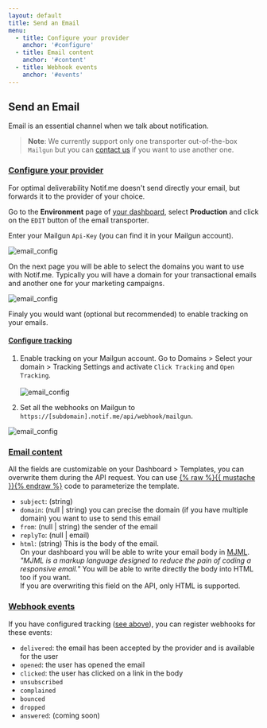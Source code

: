 ```yaml
---
layout: default
title: Send an Email
menu:
  - title: Configure your provider
    anchor: '#configure'
  - title: Email content
    anchor: '#content'
  - title: Webhook events
    anchor: '#events'
---
```


## Send an Email

Email is an essential channel when we talk about notification.

> **Note**: We currently support only one transporter out-of-the-box `Mailgun` but you can
[contact us](https://www.notif.me/contact) if you want to use another one.

<a id="configure"></a>
### [Configure your provider](#configure)

For optimal deliverability Notif.me doesn't send directly your email, but forwards it to the
provider of your choice.

Go to the **Environment** page of [your dashboard](https://www.notif.me/login), select
**Production** and click on the `EDIT` button of the email transporter.

Enter your Mailgun `Api-Key` (you can find it in your Mailgun account).

![email_config](/notifme-docs/assets/img/email-config.png)

On the next page you will be able to select the domains you want to use with Notif.me. Typically you
will have a domain for your transactional emails and another one for your marketing campaigns.

![email_config](/notifme-docs/assets/img/email-config_2.png)

Finaly you would want (optional but recommended) to enable tracking on your emails.

<a id="configure-tracking"></a>
#### [Configure tracking](#configure-tracking)

1. Enable tracking on your Mailgun account. Go to Domains > Select your domain > Tracking Settings
and activate `Click Tracking` and `Open Tracking`.<br><br>
![email_config](/notifme-docs/assets/img/email-config_3.png)

1. Set all the webhooks on Mailgun to `https://[subdomain].notif.me/api/webhook/mailgun`.

![email_config](/notifme-docs/assets/img/email-config_4.png)

<a id="content"></a>
### [Email content](#content)

All the fields are customizable on your Dashboard > Templates, you can overwrite them during the
API request. You can use [{% raw %}{{ mustache }}{% endraw %}](https://mustache.github.io/mustache.5.html)
code to parameterize the template.

* `subject`: (string)
* `domain`: (null \| string) you can precise the domain (if you have multiple domain) you want to
use to send this email
* `from`: (null \| string) the sender of the email
* `replyTo`: (null \| email)
* `html`: (string) This is the body of the email.<br>
On your dashboard you will be able to write your email body in [MJML](https://mjml.io/). _"MJML is
a markup language designed to reduce the pain of coding a responsive email."_ You will be able to
write directly the body into HTML too if you want.<br>
If you are overwriting this field on the API, only HTML is supported.


<a id="events"></a>
### [Webhook events](#events)

If you have configured tracking ([see above](#configure-tracking)), you can register webhooks for
these events:

* `delivered`: the email has been accepted by the provider and is available for the user
* `opened`: the user has opened the email
* `clicked`: the user has clicked on a link in the body
* `unsubscribed`
* `complained`
* `bounced`
* `dropped`
* `answered`: (coming soon)
